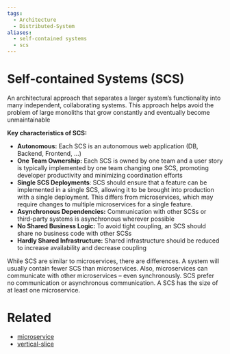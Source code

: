 ```yaml
---
tags:
  - Architecture
  - Distributed-System
aliases:
  - self-contained systems
  - scs
---
```


# Self-contained Systems (SCS)

An architectural approach that separates a larger system’s functionality into many independent, collaborating systems. This approach helps avoid the problem of large monoliths that grow constantly and eventually become unmaintainable

**Key characteristics of SCS:**

- **Autonomous:** Each SCS is an autonomous web application (DB, Backend, Frontend, ...)
- **One Team Ownership:** Each SCS is owned by one team and a user story is typically implemented by one team changing one SCS, promoting developer productivity and minimizing coordination efforts
- **Single SCS Deployments**: SCS should ensure that a feature can be implemented in a single SCS, allowing it to be brought into production with a single deployment. This differs from microservices, which may require changes to multiple microservices for a single feature.
- **Asynchronous Dependencies:** Communication with other SCSs or third-party systems is asynchronous wherever possible
- **No Shared Business Logic:** To avoid tight coupling, an SCS should share no business code with other SCSs
- **Hardly Shared Infrastructure:** Shared infrastructure should be reduced to increase availability and decrease coupling

While SCS are similar to microservices, there are differences. A system will usually contain fewer SCS than microservices. Also, microservices can communicate with other microservices – even synchronously. SCS prefer no communication or asynchronous communication. A SCS has the size of at least one microservice.

# Related

- [microservice](microservice.md)
- [vertical-slice](vertical-slice.md)